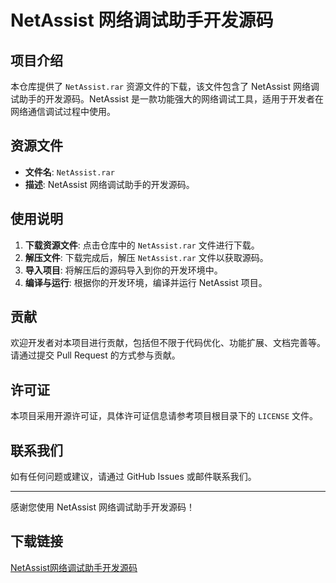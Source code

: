 # NetAssist 网络调试助手开发源码

## 项目介绍

本仓库提供了 `NetAssist.rar` 资源文件的下载，该文件包含了 NetAssist 网络调试助手的开发源码。NetAssist 是一款功能强大的网络调试工具，适用于开发者在网络通信调试过程中使用。

## 资源文件

- **文件名**: `NetAssist.rar`
- **描述**: NetAssist 网络调试助手的开发源码。

## 使用说明

1. **下载资源文件**: 点击仓库中的 `NetAssist.rar` 文件进行下载。
2. **解压文件**: 下载完成后，解压 `NetAssist.rar` 文件以获取源码。
3. **导入项目**: 将解压后的源码导入到你的开发环境中。
4. **编译与运行**: 根据你的开发环境，编译并运行 NetAssist 项目。

## 贡献

欢迎开发者对本项目进行贡献，包括但不限于代码优化、功能扩展、文档完善等。请通过提交 Pull Request 的方式参与贡献。

## 许可证

本项目采用开源许可证，具体许可证信息请参考项目根目录下的 `LICENSE` 文件。

## 联系我们

如有任何问题或建议，请通过 GitHub Issues 或邮件联系我们。

---

感谢您使用 NetAssist 网络调试助手开发源码！

## 下载链接

[NetAssist网络调试助手开发源码](https://pan.quark.cn/s/161a8c56f18d)